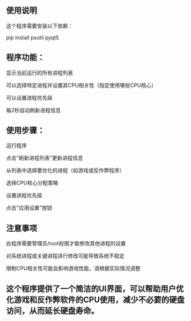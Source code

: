 ## 使用说明
这个程序需要安装以下依赖：

pip install psutil pyqt5
## 程序功能：

显示当前运行的所有进程列表

可以选择特定进程并设置其CPU相关性（指定使用哪些CPU核心）

可以设置进程优先级

每2秒自动刷新进程信息

## 使用步骤：

运行程序

点击"刷新进程列表"更新进程信息

从列表中选择要优化的进程（如游戏或反作弊程序）

选择CPU核心分配策略

设置进程优先级

点击"应用设置"按钮

## 注意事项
此程序需要管理员/root权限才能修改其他进程的设置

对系统进程或关键进程进行修改可能导致系统不稳定

限制CPU相关性可能会影响游戏性能，请根据实际情况调整

## 这个程序提供了一个简洁的UI界面，可以帮助用户优化游戏和反作弊软件的CPU使用，减少不必要的硬盘访问，从而延长硬盘寿命。
